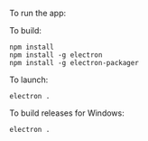To run the app:

To build:

```
npm install
npm install -g electron
npm install -g electron-packager
```

To launch:
```
electron .
```

To build releases for Windows:
```
electron .
```

